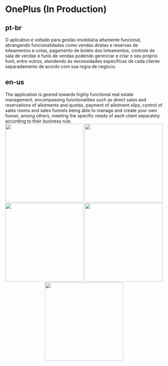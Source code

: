 <h1>OnePlus (In Production)</h1>

<h2>pt-br</h2>
O aplicativo é voltado para gestão imobiliária altamente funcional, abrangendo funcionalidades como vendas diretas e reservas de loteamentos e cotas, pagamento de boleto dos loteamentos, controle de sala de vendas e funis de vendas podendo gerenciar e criar o seu próprio funil, entre outros, atendendo às necessidades específicas de cada cliente separadamento de acordo com sua regra de negócio.

<h2>en-us</h2>
The application is geared towards highly functional real estate management, encompassing functionalities such as direct sales and reservations of allotments and quotas, payment of allotment slips, control of sales rooms and sales funnels being able to manage and create your own funnel, among others, meeting the specific needs of each client separately according to their business rule.

<div align="center">
  <img src="https://i.ibb.co/QPhN6TD/Project-8.jpg" height="250" />
  <img src="https://i.ibb.co/r39vjHF/Project-7.jpg" height="250" />
  <img src="https://i.ibb.co/2k1qkSr/Project-10.jpg" height="250" />
  <img src="https://i.ibb.co/z5zQPTc/Project-12.jpg" height="250" />
  <img src="https://i.ibb.co/gTYKmNQ/Project-13-jpeg.png" height="250" />
</div>

